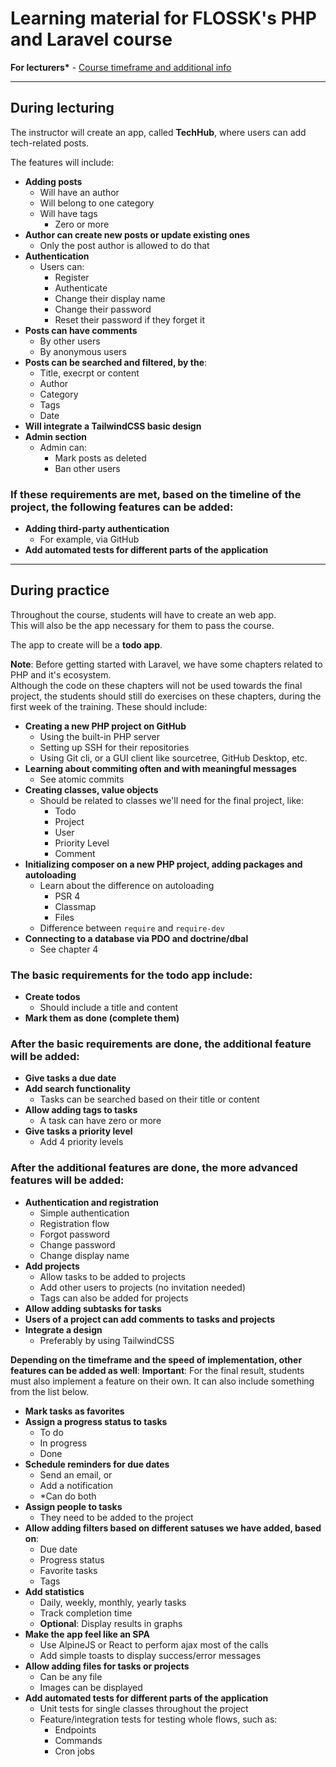 # Learning material for FLOSSK's PHP and Laravel course

**For lecturers\*** - [Course timeframe and additional info](https://docs.google.com/spreadsheets/d/1JhF0zgAZBPpPpELls8L43TYbRqCkUKggqxQoJApKycI/edit?usp=sharing)

---

## During lecturing

The instructor will create an app, called **TechHub**, where users can add tech-related posts.

The features will include:

- **Adding posts**
  - Will have an author
  - Will belong to one category
  - Will have tags
    - Zero or more
- **Author can create new posts or update existing ones**
  - Only the post author is allowed to do that
- **Authentication**
  - Users can:
    - Register
    - Authenticate
    - Change their display name
    - Change their password
    - Reset their password if they forget it
- **Posts can have comments**
  - By other users
  - By anonymous users
- **Posts can be searched and filtered, by the**:
  - Title, execrpt or content
  - Author
  - Category
  - Tags
  - Date
- **Will integrate a TailwindCSS basic design**
- **Admin section**
  - Admin can:
    - Mark posts as deleted
    - Ban other users

### If these requirements are met, based on the timeline of the project, the following features can be added:

- **Adding third-party authentication**
  - For example, via GitHub
- **Add automated tests for different parts of the application**

---

## During practice

Throughout the course, students will have to create an web app.  
This will also be the app necessary for them to pass the course.

The app to create will be a **todo app**.

**Note**: Before getting started with Laravel, we have some chapters related to PHP and it's ecosystem.  
Although the code on these chapters will not be used towards the final project, the students should still do exercises on these chapters, during the first week of the training.
These should include:

- **Creating a new PHP project on GitHub**
  - Using the built-in PHP server
  - Setting up SSH for their repositories
  - Using Git cli, or a GUI client like sourcetree, GitHub Desktop, etc.
- **Learning about commiting often and with meaningful messages**
  - See atomic commits
- **Creating classes, value objects**
  - Should be related to classes we'll need for the final project, like:
    - Todo
    - Project
    - User
    - Priority Level
    - Comment
- **Initializing composer on a new PHP project, adding packages and autoloading**
  - Learn about the difference on autoloading
    - PSR 4
    - Classmap
    - Files
  - Difference between `require` and `require-dev`
- **Connecting to a database via PDO and doctrine/dbal**
  - See chapter 4

### The basic requirements for the todo app include:

- **Create todos**
  - Should include a title and content
- **Mark them as done (complete them)**

### After the basic requirements are done, the additional feature will be added:

- **Give tasks a due date**
- **Add search functionality**
  - Tasks can be searched based on their title or content
- **Allow adding tags to tasks**
  - A task can have zero or more
- **Give tasks a priority level**
  - Add 4 priority levels

### After the additional features are done, the more advanced features will be added:

- **Authentication and registration**
  - Simple authentication
  - Registration flow
  - Forgot password
  - Change password
  - Change display name
- **Add projects**
  - Allow tasks to be added to projects
  - Add other users to projects (no invitation needed)
  - Tags can also be added for projects
- **Allow adding subtasks for tasks**
- **Users of a project can add comments to tasks and projects**
- **Integrate a design**
  - Preferably by using TailwindCSS

**Depending on the timeframe and the speed of implementation, other features can be added as well**:
**Important**: For the final result, students must also implement a feature on their own. It can also include something from the list below.

- **Mark tasks as favorites**
- **Assign a progress status to tasks**
  - To do
  - In progress
  - Done
- **Schedule reminders for due dates**
  - Send an email, or
  - Add a notification
  - \*Can do both
- **Assign people to tasks**
  - They need to be added to the project
- **Allow adding filters based on different satuses we have added, based on**:
  - Due date
  - Progress status
  - Favorite tasks
  - Tags
- **Add statistics**
  - Daily, weekly, monthly, yearly tasks
  - Track completion time
  - **Optional**: Display results in graphs
- **Make the app feel like an SPA**
  - Use AlpineJS or React to perform ajax most of the calls
  - Add simple toasts to display success/error messages
- **Allow adding files for tasks or projects**
  - Can be any file
  - Images can be displayed
- **Add automated tests for different parts of the application**
  - Unit tests for single classes throughout the project
  - Feature/integration tests for testing whole flows, such as:
    - Endpoints
    - Commands
    - Cron jobs
